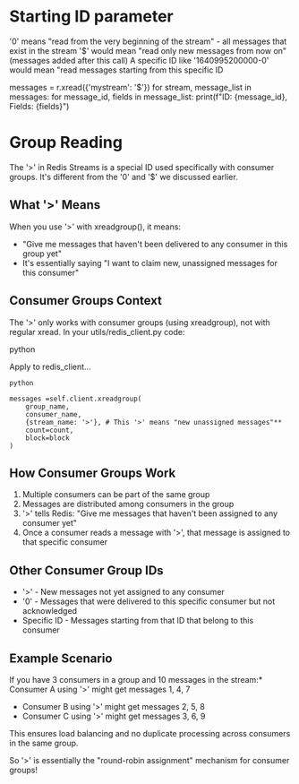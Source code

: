 # Starting ID parameter

'0' means "read from the very beginning of the stream" - all messages that exist in the stream
'$' would mean "read only new messages from now on" (messages added after this call)
A specific ID like '1640995200000-0' would mean "read messages starting from this specific ID

messages = r.xread({'mystream': '$'})
for stream, message_list in messages:
    for message_id, fields in message_list:
        print(f"ID: {message_id}, Fields: {fields}")




# Group Reading



The '>' in Redis Streams is a special ID used specifically with consumer groups. It's different from the '0' and '$' we discussed earlier.

## What '>' Means

When you use '>' with xreadgroup(), it means:

* "Give me messages that haven't been delivered to any consumer in this group yet"
* It's essentially saying "I want to claim new, unassigned messages for this consumer"

## Consumer Groups Context

The '>' only works with consumer groups (using xreadgroup), not with regular xread. In your utils/redis_client.py code:

python

Apply to redis_client...

```
python

messages =self.client.xreadgroup(
    group_name, 
    consumer_name, 
    {stream_name: '>'}, # This '>' means "new unassigned messages"**
    count=count,
    block=block
)

```

## How Consumer Groups Work

1. Multiple consumers can be part of the same group
2. Messages are distributed among consumers in the group
3. '>' tells Redis: "Give me messages that haven't been assigned to any consumer yet"
4. Once a consumer reads a message with '>', that message is assigned to that specific consumer

## Other Consumer Group IDs

* '>' - New messages not yet assigned to any consumer
* '0' - Messages that were delivered to this specific consumer but not acknowledged
* Specific ID - Messages starting from that ID that belong to this consumer

## Example Scenario

If you have 3 consumers in a group and 10 messages in the stream:* Consumer A using '>' might get messages 1, 4, 7

* Consumer B using '>' might get messages 2, 5, 8
* Consumer C using '>' might get messages 3, 6, 9

This ensures load balancing and no duplicate processing across consumers in the same group.

So '>' is essentially the "round-robin assignment" mechanism for consumer groups!
